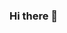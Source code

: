### Hi there 👋

<!--
**moh84shir/moh84shir** is a ✨ _special_ ✨ repository because its `README.md` (this file) appears on your GitHub profile.

Here are some ideas to get you started:

- 🌱 I’m currently learning django and javascript
-->
